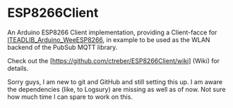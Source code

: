 # ESP8266Client

An Arduino ESP8266 Client implementation, providing a Client-facce for [ITEADLIB_Arduino_WeeESP8266](https://github.com/itead/ITEADLIB_Arduino_WeeESP8266), in example to be used as the WLAN backend of the PubSub MQTT library.

Check out the [https://github.com/ctreber/ESP8266Client/wiki] (Wiki) for details.

Sorry guys, I am new to git and GitHub and still setting this up. I am aware the dependencies (like, to Logsury) are missing as well as of now. Not sure how much time I can spare to work on this.
